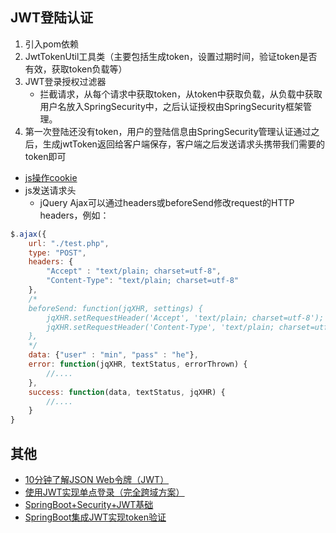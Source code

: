 ## JWT登陆认证

1. 引入pom依赖
2. JwtTokenUtil工具类（主要包括生成token，设置过期时间，验证token是否有效，获取token负载等）
3. JWT登录授权过滤器
   - 拦截请求，从每个请求中获取token，从token中获取负载，从负载中获取用户名放入SpringSecurity中，之后认证授权由SpringSecurity框架管理。
4. 第一次登陆还没有token，用户的登陆信息由SpringSecurity管理认证通过之后，生成jwtToken返回给客户端保存，客户端之后发送请求头携带我们需要的token即可



- [js操作cookie](https://www.w3school.com.cn/js/js_cookies.asp)
- js发送请求头
  - jQuery Ajax可以通过headers或beforeSend修改request的HTTP headers，例如：

``` javascript
$.ajax({
	url: "./test.php",
	type: "POST",
    headers: {
   		"Accept" : "text/plain; charset=utf-8",
   		"Content-Type": "text/plain; charset=utf-8"
    },
    /*
    beforeSend: function(jqXHR, settings) {
    	jqXHR.setRequestHeader('Accept', 'text/plain; charset=utf-8');
    	jqXHR.setRequestHeader('Content-Type', 'text/plain; charset=utf-8');
    },
    */
    data: {"user" : "min", "pass" : "he"},
    error: function(jqXHR, textStatus, errorThrown) {
    	//....
    },
    success: function(data, textStatus, jqXHR) {
    	//....
    }
}
```

## 其他

- [10分钟了解JSON Web令牌（JWT）](https://baijiahao.baidu.com/s?id=1608021814182894637&wfr=spider&for=pc)
- [使用JWT实现单点登录（完全跨域方案）](https://blog.csdn.net/weixin_42873937/article/details/82460997)
- [SpringBoot+Security+JWT基础](https://www.jianshu.com/p/6e4371d74248)
- [SpringBoot集成JWT实现token验证](https://www.jianshu.com/p/e88d3f8151db)